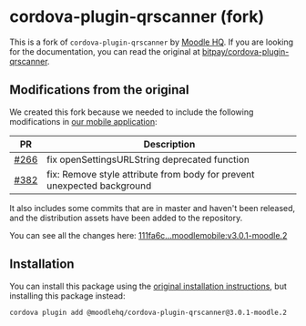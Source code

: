 # cordova-plugin-qrscanner (fork)

This is a fork of `cordova-plugin-qrscanner` by [Moodle HQ](https://moodle.com/). If you are looking for the documentation, you can read the original at [bitpay/cordova-plugin-qrscanner](https://github.com/bitpay/cordova-plugin-qrscanner).

## Modifications from the original

We created this fork because we needed to include the following modifications in [our mobile application](https://github.com/moodlehq/moodleapp):

| PR | Description |
| -- | ----------- |
| [#266](https://github.com/bitpay/cordova-plugin-qrscanner/pull/266) | fix openSettingsURLString deprecated function |
| [#382](https://github.com/bitpay/cordova-plugin-qrscanner/pull/382) | fix: Remove style attribute from body for prevent unexpected background |

It also includes some commits that are in master and haven't been released, and the distribution assets have been added to the repository.

You can see all the changes here: [111fa6c...moodlemobile:v3.0.1-moodle.2](https://github.com/bitpay/cordova-plugin-qrscanner/compare/111fa6c272da6c708b65528baea2316542e421fa...moodlemobile:v3.0.1-moodle.2)

## Installation

You can install this package using the [original installation instructions](https://github.com/bitpay/cordova-plugin-qrscanner#get-started), but installing this package instead:

```sh
cordova plugin add @moodlehq/cordova-plugin-qrscanner@3.0.1-moodle.2
```
